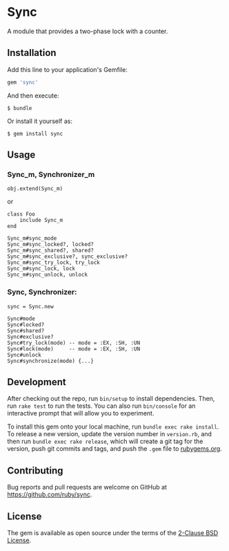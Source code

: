 # Sync

A module that provides a two-phase lock with a counter.

## Installation

Add this line to your application's Gemfile:

```ruby
gem 'sync'
```

And then execute:

    $ bundle

Or install it yourself as:

    $ gem install sync

## Usage

### Sync_m, Synchronizer_m

```
obj.extend(Sync_m)
```

or

```
class Foo
    include Sync_m
end
```

```
Sync_m#sync_mode
Sync_m#sync_locked?, locked?
Sync_m#sync_shared?, shared?
Sync_m#sync_exclusive?, sync_exclusive?
Sync_m#sync_try_lock, try_lock
Sync_m#sync_lock, lock
Sync_m#sync_unlock, unlock
```

### Sync, Synchronizer:

```
sync = Sync.new
```

```
Sync#mode
Sync#locked?
Sync#shared?
Sync#exclusive?
Sync#try_lock(mode) -- mode = :EX, :SH, :UN
Sync#lock(mode)     -- mode = :EX, :SH, :UN
Sync#unlock
Sync#synchronize(mode) {...}
```

## Development

After checking out the repo, run `bin/setup` to install dependencies. Then, run `rake test` to run the tests. You can also run `bin/console` for an interactive prompt that will allow you to experiment.

To install this gem onto your local machine, run `bundle exec rake install`. To release a new version, update the version number in `version.rb`, and then run `bundle exec rake release`, which will create a git tag for the version, push git commits and tags, and push the `.gem` file to [rubygems.org](https://rubygems.org).

## Contributing

Bug reports and pull requests are welcome on GitHub at https://github.com/ruby/sync.

## License

The gem is available as open source under the terms of the [2-Clause BSD License](https://opensource.org/licenses/BSD-2-Clause).
